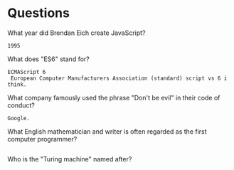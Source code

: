 # Questions

What year did Brendan Eich create JavaScript?

```
1995
```

What does "ES6" stand for?

```
ECMAScript 6
 European Computer Manufacturers Association (standard) script vs 6 i think.
```

What company famously used the phrase "Don't be evil" in their code of conduct?

```
Google.
```

What English mathematician and writer is often regarded as the first computer programmer?

```

```

Who is the "Turing machine" named after?

```

```
